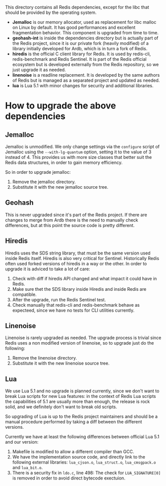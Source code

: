 This directory contains all Redis dependencies, except for the libc that
should be provided by the operating system.

* **Jemalloc** is our memory allocator, used as replacement for libc malloc on Linux by default. It has good performances and excellent fragmentation behavior. This component is upgraded from time to time.
* **geohash-int** is inside the dependencies directory but is actually part of the Redis project, since it is our private fork (heavily modified) of a library initially developed for Ardb, which is in turn a fork of Redis.
* **hiredis** is the official C client library for Redis. It is used by redis-cli, redis-benchmark and Redis Sentinel. It is part of the Redis official ecosystem but is developed externally from the Redis repository, so we just upgrade it as needed.
* **linenoise** is a readline replacement. It is developed by the same authors of Redis but is managed as a separated project and updated as needed.
* **lua** is Lua 5.1 with minor changes for security and additional libraries.

How to upgrade the above dependencies
===

Jemalloc
---

Jemalloc is unmodified. We only change settings via the `configure` script of Jemalloc using the `--with-lg-quantum` option, setting it to the value of 3 instead of 4. This provides us with more size classes that better suit the Redis data structures, in order to gain memory efficiency.

So in order to upgrade jemalloc:

1. Remove the jemalloc directory.
2. Substitute it with the new jemalloc source tree.

Geohash
---

This is never upgraded since it's part of the Redis project. If there are changes to merge from Ardb there is the need to manually check differences, but at this point the source code is pretty different.

Hiredis
---

Hiredis uses the SDS string library, that must be the same version used inside Redis itself. Hiredis is also very critical for Sentinel. Historically Redis often used forked versions of hiredis in a way or the other. In order to upgrade it is adviced to take a lot of care:

1. Check with diff if hiredis API changed and what impact it could have in Redis.
2. Make sure thet the SDS library inside Hiredis and inside Redis are compatible.
3. After the upgrade, run the Redis Sentinel test.
4. Check manually that redis-cli and redis-benchmark behave as expecteed, since we have no tests for CLI utilities currently.

Linenoise
---

Linenoise is rarely upgraded as needed. The upgrade process is trivial since
Redis uses a non modified version of linenoise, so to upgrade just do the
following:

1. Remove the linenoise directory.
2. Substitute it with the new linenoise source tree.

Lua
---

We use Lua 5.1 and no upgrade is planned currently, since we don't want to break
Lua scripts for new Lua features: in the context of Redis Lua scripts the
capabilities of 5.1 are usually more than enough, the release is rock solid,
and we definitely don't want to break old scripts.

So upgrading of Lua is up to the Redis project maintainers and should be a
manual procedure performed by taking a diff between the different versions.

Currently we have at least the following differences between official Lua 5.1
and our version:

1. Makefile is modified to allow a different compiler than GCC.
2. We have the implementation source code, and directly link to the following external libraries: `lua_cjson.o`, `lua_struct.o`, `lua_cmsgpack.o` and `lua_bit.o`.
3. There is a security fix in `ldo.c`, line 498: The check for `LUA_SIGNATURE[0]` is removed in order to avoid direct bytecode exectuion.


